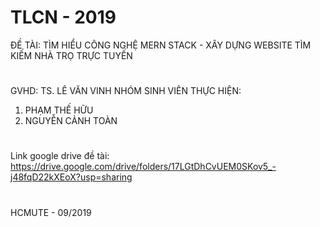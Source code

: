 # TLCN - 2019
ĐỀ TÀI: TÌM HIỂU CÔNG NGHỆ MERN STACK - XÂY DỰNG WEBSITE TÌM KIẾM NHÀ TRỌ TRỰC TUYẾN
# 
GVHD: TS. LÊ VĂN VINH
NHÓM SINH VIÊN THỰC HIỆN:
1. PHẠM THẾ HỮU
2. NGUYỄN CẢNH TOÀN
# 
Link google drive đề tài:
https://drive.google.com/drive/folders/17LGtDhCvUEM0SKov5_-j48fqD22kXEoX?usp=sharing
#
HCMUTE - 09/2019
